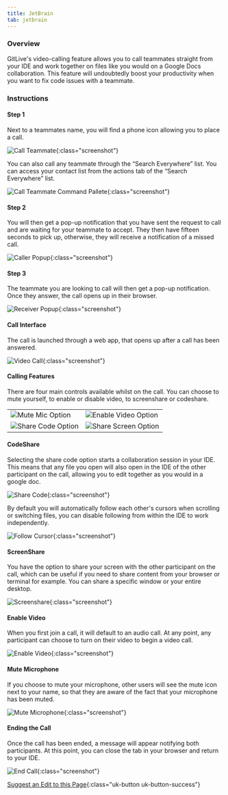 ```yaml
---
title: JetBrain
tab: jetbrain
---
```


### Overview

GitLive's video-calling feature allows you to call teammates straight from your IDE and work together on files like you would on a Google Docs collaboration. This feature will undoubtedly boost your productivity when you want to fix code issues with a teammate.


### Instructions
#### Step 1

 Next to a teammates name, you will find a phone icon allowing you to place a call.

![Call Teammate](/uploads/jetbrains-call-teammate.jpeg "Call Teammate"){:class="screenshot"}

You can also call any teammate through the “Search Everywhere” list. You can access your contact list from the actions tab of the “Search Everywhere” list.

![Call Teammate Command Pallete](/uploads/jetbrains-call-teammate-command-pallete.jpg "Call Teammate Command Pallete"){:class="screenshot"}

#### Step 2

 You will then get a pop-up notification that you have sent the request to call and are waiting for your teammate to accept. They then have fifteen seconds to pick up, otherwise, they will receive a notification of a missed call.

![Caller Popup](/uploads/jetbrains-video-calling-caller-popup.jpg "Caller Popup"){:class="screenshot"}

#### Step 3

The teammate you are looking to call will then get a pop-up notification. Once they answer, the call opens up in their browser.

![Receiver Popup](/uploads/jetbrains-video-calling-receiver-popup.jpg "Receiver Popup"){:class="screenshot"}

#### Call Interface
The call is launched through a web app, that opens up after a call has been answered.

![Video Call ](/uploads/calling-main-img.jpg "Video Call"){:class="screenshot"}

#### Calling Features

There are four main controls available whilst on the call. You can choose to mute yourself, to enable or disable video, to screenshare or codeshare.

<table class="table-custom">
  <tbody>
    <tr>
    <td class="td-custom">
              <img src="/uploads/mute-mic-option.jpg" alt="Mute Mic Option">
            </td>
    <td class="td-custom">
              <img src="/uploads/enable-video-option.jpg" alt="Enable Video Option">
            </td>
        <tr>
            <td class="td-custom">
              <img src="/uploads/share-screen-option.jpeg" alt="Share Code Option">
            </td>
            <td class="td-custom">
              <img src="/uploads/share-code-option.jpg" alt="Share Screen Option">
            </td>
        </tr>
    </tr>
  </tbody>
</table>


#### CodeShare

Selecting the share code option starts a collaboration session in your IDE. This means that any file you open will also open in the IDE of the other participant on the call, allowing you to edit together as you would in a google doc.

![Share Code](/uploads/vscode-video-call-share-code.png "Share Code"){:class="screenshot"}

By default you will automatically follow each other's cursors when scrolling or switching files, you can disable following from within the IDE to work independently.

![Follow Cursor](/uploads/jetbrains-call-follow-cursor.jpeg "Follow Cursor"){:class="screenshot"}




#### ScreenShare

You have the option to share your screen with the other participant on the call, which can be useful if you need to share content from your browser or terminal for example. You can share a specific window or your entire desktop.

![Screenshare](/uploads/video-calling-receiver-screen.png "Screenshare"){:class="screenshot"}

#### Enable Video

When you first join a call, it will default to an audio call. At any point, any participant can choose to turn on their video to begin a video call.

![Enable Video](/uploads/video-calling-videos.jpeg "Enable Video"){:class="screenshot"}

#### Mute Microphone

If you choose to mute your microphone, other users will see the mute icon next to your name, so that they are aware of the fact that your microphone has been muted.

![Mute Microphone](/uploads/video-calling-muted-2.jpg "Mute Microphone"){:class="screenshot"}

#### Ending the Call

Once the call has been ended, a message will appear notifying both participants. At this point, you can close the tab in your browser and return to your IDE.

![End Call](/uploads/video-call-ended.jpg "End Call"){:class="screenshot"}


[Suggest an Edit to this Page](https://github.com/GitLiveApp/GitLive/edit/master/_sections/pairprogramming-vscode.md){:class="uk-button uk-button-success"}

